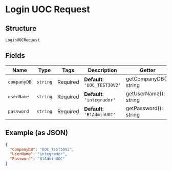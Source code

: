 
# Login UOC Request

## Structure

`LoginUOCRequest`

## Fields

| Name | Type | Tags | Description | Getter | Setter |
|  --- | --- | --- | --- | --- | --- |
| `companyDB` | `string` | Required | **Default**: `'UOC_TEST30V2'` | getCompanyDB(): string | setCompanyDB(string companyDB): void |
| `userName` | `string` | Required | **Default**: `'integrador'` | getUserName(): string | setUserName(string userName): void |
| `password` | `string` | Required | **Default**: `'B1AdminUOC'` | getPassword(): string | setPassword(string password): void |

## Example (as JSON)

```json
{
  "CompanyDB": "UOC_TEST30V2",
  "UserName": "integrador",
  "Password": "B1AdminUOC"
}
```


